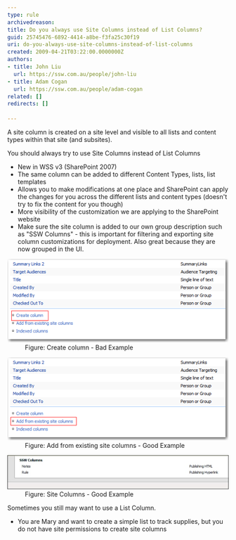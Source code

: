 ```yaml
---
type: rule
archivedreason: 
title: Do you always use Site Columns instead of List Columns?
guid: 25745476-6892-4414-a8be-f3fa25c30f19
uri: do-you-always-use-site-columns-instead-of-list-columns
created: 2009-04-21T03:22:00.0000000Z
authors:
- title: John Liu
  url: https://ssw.com.au/people/john-liu
- title: Adam Cogan
  url: https://ssw.com.au/people/adam-cogan
related: []
redirects: []

---
```


A site column is created on a site level and visible to all lists and content types within that site (and subsites).

You should always try to use Site Columns instead of List Columns

<!--endintro-->

* New in WSS v3 (SharePoint 2007)
* The same column can be added to different Content Types, lists, list templates
* Allows you to make modifications at one place and SharePoint can apply the changes for you across the different lists and content types (doesn't try to fix the content for you though)
* More visibility of the customization we are applying to the SharePoint website
* Make sure the site column is added to our own group description such as "SSW Columns" - this is important for filtering and exporting site column customizations for deployment.  Also great because they are now grouped in the UI.

<dl class="badImage">    <dt><img alt="" src="ListColumn.png"> </dt>
    <dd>Figure: Create column - Bad Example </dd></dl><dl class="goodImage">    <dt><img alt="" src="SiteColumn.png"> </dt>
    <dd>Figure: Add from existing site columns - Good Example </dd></dl><dl class="goodImage">    <dt><img alt="" src="SSWColumns_small.jpg"> </dt>
    <dd>Figure: Site Columns - Good Example </dd></dl>




Sometimes you still may want to use a List Column.

* You are Mary and want to create a simple list to track supplies, but you do not have site permissions to create site columns
